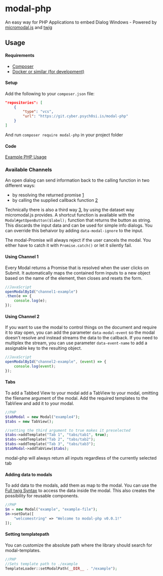 # modal-php
An easy way for PHP Applications to embed Dialog Windows - Powered by [micromodal.js](https://github.com/ghosh/Micromodal) and [twig](https://twig.symphony.com)

## Usage

#### Requirements
- [Composer](https://getcomposer.org/)
- [Docker or similar (for development)](https://www.docker.com/)

#### Setup
Add the following to your `composer.json` file:

```json
"repositories": [
    {
        "type": "vcs",
        "url": "https://git.cyber.psych0si.is/modal-php"
    }
]
```

And run `composer require modal-php` in your project folder

#### Code
[Example PHP Usage](index.php)

### Available Channels
An open dialog can send information back to the calling function in two different ways:
- by resolving the returned promise [1](#-using-channel-1-)
- by calling the supplied callback function [2](#-using-channel-2-)

Technically there is also a third way [3](#channel-3), by using the dataset way micromodal.js provides. A shortcut function is available with the `Modal#getOpenButton($label);` function that returns the button as string. This discards the input data and can be used for simple info dialogs. You can override this behaivor by adding `data-modal-ignore` to the input.

The modal-Promise will always reject if the user cancels the modal. You either have to catch it with `Promise.catch()` or let it silently fail.

#### Using Channel 1

Every Modal returns a Promise that is resolved when the user clicks on Submit. It automatically maps the contained form inputs to a new object based on the name of the element, then closes and resets the form.

```js
//JavaScript
openModalById("channel1-example")
.then(e => {
    console.log(e);
});
```

#### Using Channel 2
If you want to use the modal to control things on the document and require it to stay open, you can add the parameter `data-modal-event` so the modal doesn't resolve and instead streams the data to the callback. If you need to multiplex the stream, you can use parameter `data-event-name` to add a assignable key to the resulting object.

```js
//JavaScript
openModalById("channel2-example", (event) => {
    console.log(event);
});
```

#### Tabs
To add a Tabbed View to your modal add a TabView to your modal, omitting the filename argument of the modal. Add the required templates to the TabView and add it to your modal.

```php
//PHP
$tabModal = new Modal("example4");
$tabs = new TabView();

//setting the third argument to true makes it preselected
$tabs->addTemplate("Tab 1", "tabs/tab1", true);
$tabs->addTemplate("Tab 2", "tabs/tab2");
$tabs->addTemplate("Tab 3", "tabs/tab3");
$tabModal->addTabView($tabs);
```

modal-php will always return all inputs regardless of the currently selected tab

#### Adding data to modals
To add data to the modals, add them as map to the modal. You can use the [Full twig Syntax](https://twig.symfony.com/doc/3.x/templates.html) to access the data inside the modal. This also creates the possibility for reusable components.

```php
//PHP
$m = new Modal("example", "example-file");
$m->setData([
    "welcomestring" => "Welcome to modal-php v0.0.1!"
]);
```

#### Setting templatepath
You can customize the absolute path where the library should search for modal-templates.
```php
//PHP
//Sets template path to ./example
TemplateLoader::setModalPath(__DIR__ . "/example");
```